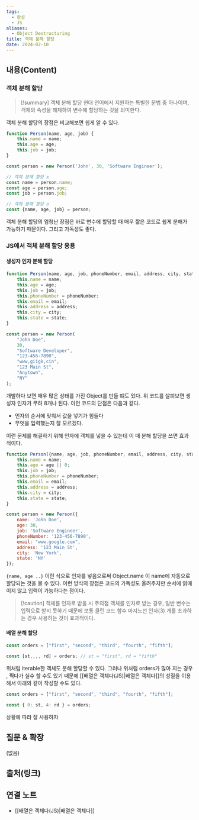 ```yaml
---
tags:
  - 완성
  - JS
aliases:
  - Object Destructuring
title: 객체 분해 할당
date: 2024-02-10
---
```


## 내용(Content)
### 객체 분해 할당
>[!summary] 객체 분해 할당
>현대 언어에서 지원하는 특별한 문법 중 하나이며, 객체의 속성을 해체하여 변수에 할당하는 것을 의미한다. 

객체 분해 할당의 장점은 비교해보면 쉽게 알 수 있다.

```js
function Person(name, age, job) {
    this.name = name;
    this.age = age;
    this.job = job;
}

const person = new Person('John', 30, 'Software Engineer');

// 객체 분해 할당 x
const name = person.name;
const age = person.age;
const job = person.job;

// 객체 분해 할당 o
const {name, age, job} = person;
```

객체 분해 할당의 엄청난 장점은 바로 변수에 할당할 때 매우 짧은 코드로 쉽게 분해가 가능하기 때문이다. 그리고 가독성도 좋다.

### JS에서 객체 분해 할당 응용
#### 생성자 인자 분해 할당

```js
function Person(name, age, job, phoneNumber, email, address, city, state) {
    this.name = name;
    this.age = age;
    this.job = job;
    this.phoneNumber = phoneNumber;
    this.email = email;
    this.address = address;
    this.city = city;
    this.state = state;
}

const person = new Person(
    "John Doe",
    30,
    "Software Developer",
    "123-456-7890",
    "www,giigk,cin",
    "123 Main St",
    "Anytown",
    "NY"
);
```

개발하다 보면 매우 많은 상태를 가진 Object를 만들 떄도 있다. 위 코드를 살펴보면 생성자 인자가 무려 8개나 된다. 이런 코드의 단점은 다음과 같다.

- 인자의 순서에 맞춰서 값을 넣기가 힘들다
- 무엇을 입력했는지 잘 모르겠다.

이런 문제를 해결하기 위해 인자에 객체를 넣을 수 있는데 이 때 분해 할당을 쓰면 효과적이다.

```js
function Person({name, age, job, phoneNumber, email, address, city, state}) {
    this.name = name;
    this.age = age || 0;
    this.job = job;
    this.phoneNumber = phoneNumber;
    this.email = email;
    this.address = address;
    this.city = city;
    this.state = state;
}

const person = new Person({
    name: 'John Doe',
    age: 30,
    job: 'Software Engineer',
    phoneNumber: '123-456-7890',
    email: "www.google.com",
    address: '123 Main St',
    city: 'New York',
    state: 'NY'
});
```

`{name, age ..}` 이런 식으로 인자를 넣음으로써 Object.name 이 name에 자동으로 할당되는 것을 볼 수 있다. 이런 방식의 장점은 코드의 가독성도 올려주지만 순서에 얽매이지 않고 입력이 가능하다는 점이다.

>[!caution] 객체를 인자로 받을 시 주의점
>객체를 인자로 받는 경우, 일반 변수는 입력으로 받지 못하기 때문에 보통 클린 코드 함수 마지노선 인자(3) 개를 초과하는 경우 사용하는 것이 효과적이다.


#### 배열 분해 할당

```js
const orders = ["first", "second", "third", "fourth", "fifth"];

const [st,,,, rd] = orders; // st = "first", rd = "fifth"
```

위처럼 iterable한 객체도 분해 할당할 수 있다. 그러나 위처럼 orders가 많아 지는 경우 , 찍다가 실수 할 수도 있기 때문에 [[배열은 객체다(JS)|배열은 객체다]]의 성질을 이용해서 아래와 같이 작성할 수도 있다.

```js
const orders = ["first", "second", "third", "fourth", "fifth"];

const { 0: st, 4: rd } = orders;
```
상황에 따라 잘 사용하자



## 질문 & 확장

(없음)

## 출처(링크)


## 연결 노트
- [[배열은 객체다(JS)|배열은 객체다]]










